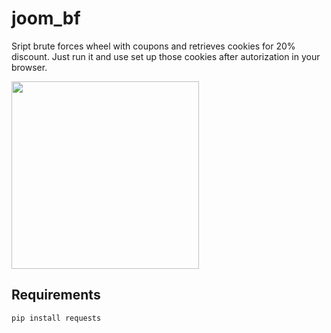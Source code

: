 # joom_bf

Sript brute forces wheel with coupons and retrieves cookies for 20% discount. Just run it and use set up those cookies after autorization in your browser.

<img src="https://user-images.githubusercontent.com/62947325/216837935-4bf868e1-ad12-45f0-8fc5-7e989ccead35.png" width="300" height="300">


## Requirements

`pip install requests`

